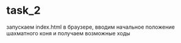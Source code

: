 # task_2
запускаем index.html в браузере, 
вводим начальное положение шахматного коня и 
получаем возможные ходы